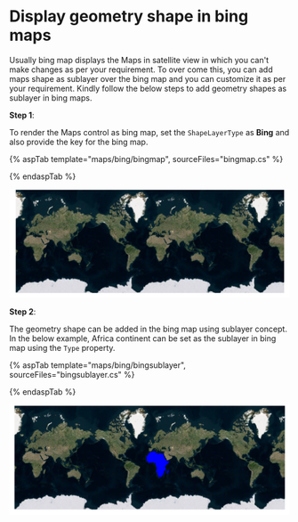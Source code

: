 # Display geometry shape in bing maps

Usually bing map displays the Maps in satellite view in which you can't make changes as per your requirement. To over come this, you can add maps shape as sublayer over the bing map and you can customize it as per your requirement. Kindly follow the below steps to add geometry shapes as sublayer in bing maps.

**Step 1**:

To render the Maps control as bing map, set the `ShapeLayerType` as **Bing** and also provide the key for the bing map.

{% aspTab template="maps/bing/bingmap", sourceFiles="bingmap.cs" %}

{% endaspTab %}

![bing map](../images/How-to/bing.PNG)

**Step 2**:

The geometry shape can be added in the bing map using sublayer concept. In the below example, Africa continent can be set as the sublayer in bing map using the `Type` property.

{% aspTab template="maps/bing/bingsublayer", sourceFiles="bingsublayer.cs" %}

{% endaspTab %}

![bing map with sublayer](../images/How-to/bingwithsublayer.PNG)